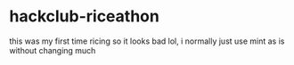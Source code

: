 # hackclub-riceathon
this was my first time ricing so it looks bad lol, i normally just use mint as is without changing much

